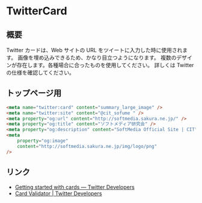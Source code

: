 # TwitterCard

## 概要

Twitter カードは、Web サイトの URL をツイートに入力した時に使用されます。
画像を埋め込みできるため、かなり目立つようになります。
複数のデザインが存在します。各種場合に合ったものを使用してください。
詳しくは Twitter の仕様を確認してください。

## トップページ用

```html
<meta name="twitter:card" content="summary_large_image" />
<meta name="twitter:site" content="@cit_sofume " />
<meta property="og:url" content="http://softmedia.sakura.ne.jp/" />
<meta property="og:title" content="ソフトメディア研究会" />
<meta property="og:description" content="SoftMedia Official Site | CIT" />
<meta
    property="og:image"
    content="http://softmedia.sakura.ne.jp/img/logo/png"
/>
```

## リンク

-   [Getting started with cards — Twitter Developers](https://developer.twitter.com/en/docs/tweets/optimize-with-cards/guides/getting-started)
-   [Card Validator | Twitter Developers](https://cards-dev.twitter.com/validator)
